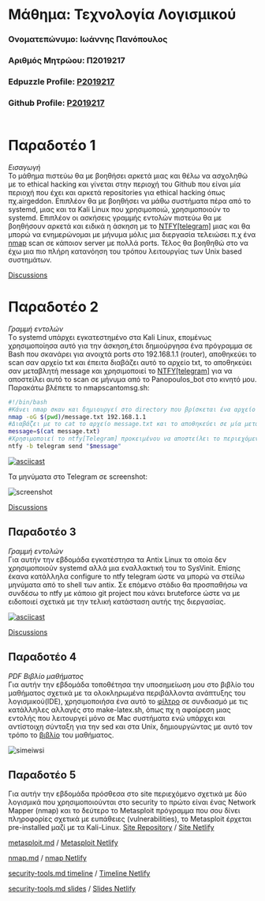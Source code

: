 # Μάθημα: Τεχνολογία Λογισμικού

### Ονοματεπώνυμο: Ιωάννης Πανόπουλος
### Αριθμός Μητρώου: Π2019217
### Edpuzzle Profile: [P2019217](https://asciinema.org/~P2019217)
### Github Profile: [P2019217](https://github.com/P2019217)<br><br>

# Παραδοτέο 1
*Εισαγωγή*</br>
Το μάθημα πιστεύω θα με βοηθήσει αρκετά μιας και θέλω να ασχοληθώ με το ethical hacking και γίνεται στην περιοχή του Github που είναι μία περιοχή που έχει και αρκετά repositories για ethical hacking όπως πχ.airgeddon. Επιπλέον θα με βοηθήσει να μάθω συστήματα πέρα από το systemd, μιας και τα Kali Linux που χρησιμοποιώ, χρησιμοποιούν το systemd. Επιπλέον οι ασκήσεις γραμμής εντολών πιστεύω θα με βοηθήσουν αρκετά και ειδικά η άσκηση με το [NTFY[telegram]](https://github.com/dschep/ntfy) μιας και θα μπορώ να ενημερώνομαι με μήνυμα μόλις μια διεργασία τελειώσει π.χ ένα [nmap](https://github.com/nmap/nmap) scan σε κάποιον server με πολλά ports. Τέλος θα βοηθηθώ στο να έχω μια πιο πλήρη κατανόηση του τρόπου λειτουργίας των Unix based συστημάτων.

[Discussions](https://github.com/courses-ionio/sw/discussions/1172)

# Παραδοτέο 2
*Γραμμή εντολών*</br>
Tο systemd υπάρχει εγκατεστημένο στα Kali Linux, επομένως χρησιμοποίησα αυτό για την άσκηση,έτσι δημιούργησα ένα πρόγραμμα σε Bash που σκανάρει για ανοιχτά ports στο 192.168.1.1 (router), αποθηκεύει το scan σαν αρχείο txt και έπειτα διαβάζει αυτό το αρχείο txt, το αποθηκεύει σαν μεταβλητή message και χρησιμοποιεί το [NTFY[telegram]](https://github.com/dschep/ntfy) για να αποστείλει αυτό το scan σε μήνυμα από το Panopoulos_bot στο κινητό μου.
Παρακάτω βλέπετε το nmapscantomsg.sh:
```bash
#!/bin/bash
#Κάνει nmap σκαν και δημιουργεί στο directory που βρίσκεται ένα αρχείο message.txt
nmap -oG $(pwd)/message.txt 192.168.1.1
#Διαβάζει με το cat το αρχείο message.txt και το αποθηκεύει σε μία μεταβλητή $message
message=$(cat message.txt)
#Χρησιμοποιεί το ntfy[Telegram] προκειμένου να αποστείλει το περιεχόμενο της μεταβλητής $message
ntfy -b telegram send "$message"
```

[![asciicast](https://asciinema.org/a/NN2x9lToaRAJ85A7SbWFiPKx2.svg)](https://asciinema.org/a/NN2x9lToaRAJ85A7SbWFiPKx2)

Τα μηνύματα στο Telegram σε screenshot:

![screenshot](https://user-images.githubusercontent.com/100226514/220226677-2ceeafb8-51dd-444f-9cc8-01e8b54518c4.png)

[Discussions](https://github.com/courses-ionio/sw/discussions/1236)

## Παραδοτέο 3
*Γραμμή εντολών*</br>
Για αυτήν την εβδομάδα εγκατέστησα τα Antix Linux τα οποία δεν χρησιμοποιούν systemd αλλά μια εναλλακτική του το SysVinit. Επίσης έκανα κατάλληλα configure το ntfy telegram ώστε να μπορώ να στείλω μηνύματα από το shell των antix. Σε επόμενο στάδιο θα προσπαθήσω να συνδέσω το ntfy με κάποιο git project που κάνει bruteforce ώστε να με ειδοποιεί σχετικά με την τελική κατάσταση αυτής της διεργασίας.

[![asciicast](https://asciinema.org/a/WZxXkyIc2elWRK1Df5CEViYMb.svg)](https://asciinema.org/a/WZxXkyIc2elWRK1Df5CEViYMb)

[Discussions](https://github.com/courses-ionio/sw/discussions/1332)

## Παραδοτέο 4 
*PDF Βιβλίο μαθήματος*</br>
Για αυτήν την εβδομάδα τοποθέτησα την υποσημείωση μου στο βιβλίο του μαθήματος σχετικά με τα ολοκληρωμένα περιβάλλοντα ανάπτυξης του λογισμικού(IDE), χρησιμοποιήσα ένα αυτό το [φίλτρο](https://github.com/P2019217/kallipos/blob/master/comment.lua) σε συνδιασμό με τις κατάλληλες αλλαγές στο make-latex.sh, όπως πχ η αφαίρεση μιας εντολής που λειτουργεί μόνο σε Mac συστήματα ενώ υπάρχει και αντίστοιχη σύνταξη για την sed και στα Unix, δημιουργώντας με αυτό τον τρόπο το [βιβλίο](https://github.com/P2019217/kallipos/blob/master/book/p2019217.pdf) του μαθήματος.

![simeiwsi](https://user-images.githubusercontent.com/100226514/224506372-f00f2cb8-999b-441d-955e-4285426384fe.png)

## Παραδοτέο 5 
Για αυτήν την εβδομάδα πρόσθεσα στο site περιεχόμενο σχετικά με δύο λογισμικά που χρησιμοποιούνται στο security το πρώτο είναι ένας Network Mapper (nmap) και το δεύτερο το Metasploit πρόγραμμα που σου δίνει πληροφορίες σχετικά με ευπάθειες (vulnerabilities), το Metasploit έρχεται pre-installed μαζί με τα Kali-Linux.
[Site Repository](https://github.com/P2019217/site) / [Site Netlify](https://calm-marigold-1d4f28.netlify.app/)

[metasploit.md](https://github.com/P2019217/_gallery/blob/f366aca509686a21f6af076a19cccadefc98d276/metasploit.md) / [Metasploit Netlify](https://calm-marigold-1d4f28.netlify.app/gallery/metasploit/)

[nmap.md](https://github.com/P2019217/_gallery/blob/f366aca509686a21f6af076a19cccadefc98d276/nmap.md) / [nmap Netlify](https://calm-marigold-1d4f28.netlify.app/gallery/nmap/)

[security-tools.md timeline](https://github.com/P2019217/site/blob/master/_timeline/security-tools.md) / [Timeline Netlify](https://calm-marigold-1d4f28.netlify.app//timeline/security-tools/)

[security-tools.md slides](https://github.com/P2019217/site/blob/master/_slides/security-tools.md) / [Slides Netlify](https://calm-marigold-1d4f28.netlify.app//slides/security-tools/) 

